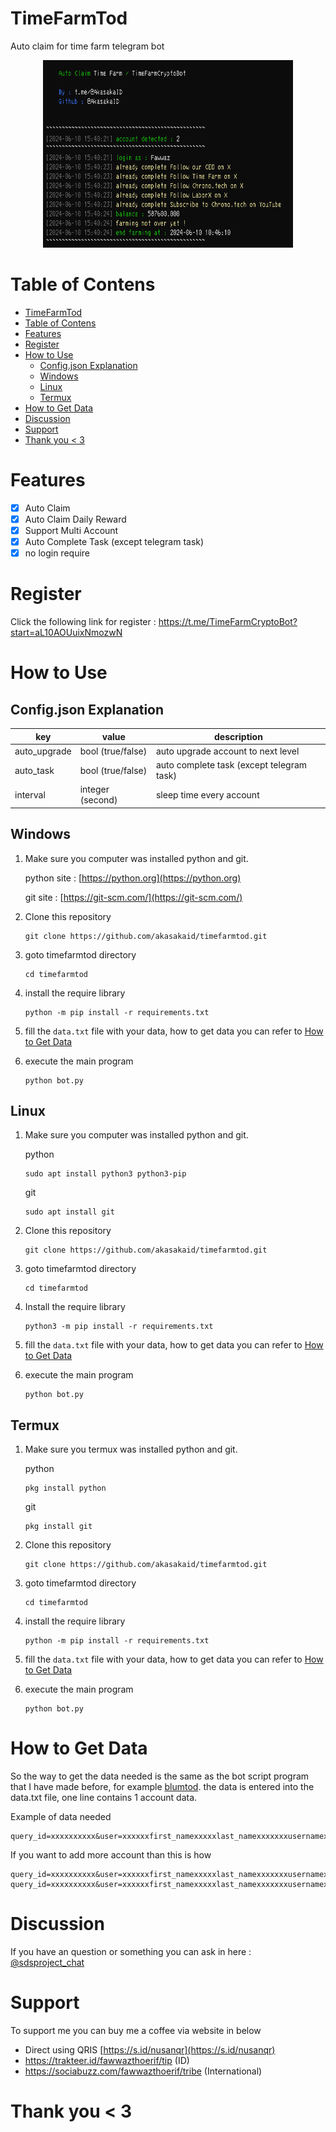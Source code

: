 # TimeFarmTod

Auto claim for time farm telegram bot

<center>
<img src="./images/image.png" width="400" height="300">
</center>

# Table of Contens

- [TimeFarmTod](#timefarmtod)
- [Table of Contens](#table-of-contens)
- [Features](#features)
- [Register](#register)
- [How to Use](#how-to-use)
  - [Config.json Explanation](#configjson-explanation)
  - [Windows](#windows)
  - [Linux](#linux)
  - [Termux](#termux)
- [How to Get Data](#how-to-get-data)
- [Discussion](#discussion)
- [Support](#support)
- [Thank you \< 3](#thank-you--3)

# Features

- [x] Auto Claim
- [x] Auto Claim Daily Reward
- [x] Support Multi Account
- [x] Auto Complete Task (except telegram task)
- [x] no login require

# Register 

Click the following link for register : https://t.me/TimeFarmCryptoBot?start=aL10AOUuixNmozwN

# How to Use

## Config.json Explanation

| key          | value             | description                               |
| ------------ | ----------------- | ----------------------------------------- |
| auto_upgrade | bool (true/false) | auto upgrade account to next level        |
| auto_task    | bool (true/false) | auto complete task (except telegram task) |
| interval     | integer (second)  | sleep time every account                  |

## Windows 

1. Make sure you computer was installed python and git.
   
   python site : [https://python.org](https://python.org)
   
   git site : [https://git-scm.com/](https://git-scm.com/)

2. Clone this repository
   ```shell
   git clone https://github.com/akasakaid/timefarmtod.git
   ```

3. goto timefarmtod directory
   ```
   cd timefarmtod
   ```

4. install the require library
   ```
   python -m pip install -r requirements.txt
   ```

5. fill the `data.txt` file with your data, how to get data you can refer to [How to Get Data](#how-to-get-data)
6. execute the main program 
   ```
   python bot.py
   ```

## Linux

1. Make sure you computer was installed python and git.
   
   python
   ```shell
   sudo apt install python3 python3-pip
   ```
   git
   ```shell
   sudo apt install git
   ```

2. Clone this repository
   
   ```shell
   git clone https://github.com/akasakaid/timefarmtod.git
   ```

3. goto timefarmtod directory

   ```shell
   cd timefarmtod
   ```

4. Install the require library
   
   ```
   python3 -m pip install -r requirements.txt
   ```

5. fill the `data.txt` file with your data, how to get data you can refer to [How to Get Data](#how-to-get-data)
6. execute the main program 
   ```
   python bot.py
   ```

## Termux

1. Make sure you termux was installed python and git.
   
   python
   ```
   pkg install python
   ```

   git
   ```
   pkg install git
   ```

2. Clone this repository
   ```shell
   git clone https://github.com/akasakaid/timefarmtod.git
   ```

3. goto timefarmtod directory
   ```
   cd timefarmtod
   ```

4. install the require library
   ```
   python -m pip install -r requirements.txt
   ```

5. fill the `data.txt` file with your data, how to get data you can refer to [How to Get Data](#how-to-get-data)
6. execute the main program 
   ```
   python bot.py
   ```

# How to Get Data

So the way to get the data needed is the same as the bot script program that I have made before, for example [blumtod](https://github.com/akasakaid/blumtod). the data is entered into the data.txt file, one line contains 1 account data. 

Example of data needed

```
query_id=xxxxxxxxxx&user=xxxxxxfirst_namexxxxxlast_namexxxxxxxusernamexxxxxxxlanguage_codexxxxxxxallows_write_to_pmxxxxxxx&auth_date=xxxxxx&hash=xxxxxxxxxxxxxxxxxxxxx
```

If you want to add more account than this is how

```
query_id=xxxxxxxxxx&user=xxxxxxfirst_namexxxxxlast_namexxxxxxxusernamexxxxxxxlanguage_codexxxxxxxallows_write_to_pmxxxxxxx&auth_date=xxxxxx&hash=xxxxxxxxxxxxxxxxxxxxx
query_id=xxxxxxxxxx&user=xxxxxxfirst_namexxxxxlast_namexxxxxxxusernamexxxxxxxlanguage_codexxxxxxxallows_write_to_pmxxxxxxx&auth_date=xxxxxx&hash=xxxxxxxxxxxxxxxxxxxxx
```

# Discussion

If you have an question or something you can ask in here : [@sdsproject_chat](https://t.me/sdsproject_chat)

# Support

To support me you can buy me a coffee via website in below

- Direct using QRIS [https://s.id/nusanqr](https://s.id/nusanqr)
- https://trakteer.id/fawwazthoerif/tip (ID)
- https://sociabuzz.com/fawwazthoerif/tribe (International)

# Thank you < 3